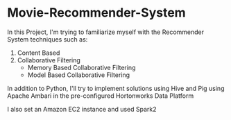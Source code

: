 # Movie-Recommender-System
In this Project, I'm trying to familiarize myself with the Recommender System techniques such as:
1. Content Based
2. Collaborative Filtering 
    - Memory Based Collaborative Filtering 
    - Model Based Collaborative Filtering

In addition to Python, I'll try to implement solutions using Hive and Pig using Apache Ambari in the pre-configured 
Hortonworks Data Platform


I also set an Amazon EC2 instance and used Spark2

